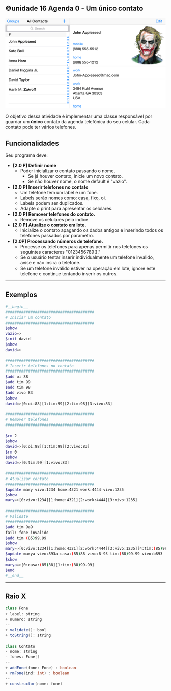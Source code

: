 ## ©unidade 16 Agenda 0 - Um único contato
![](figura.png)


O objetivo dessa atividade é implementar uma classe responsável por guardar um **único** contato da agenda telefônica do seu celular. Cada contato pode ter vários telefones.

## Funcionalidades
Seu programa deve:

- **[2.0 P] Definir nome**
    - Poder inicializar o contato passando o nome.
        - Se já houver contato, inicie um novo contato.
        - Se não houver nome, o nome default é "vazio".
- **[2.0 P] Inserir telefones no contato** 
    - Um telefone tem um label e um fone.
    - Labels serão nomes como: casa, fixo, oi.
    - Labels podem ser duplicados.
    - Adapte o print para apresentar os celulares.
- **[2.0 P] Remover telefones do contato.**    
    - Remove os celulares pelo indice.
- **[2.0 P] Atualize o contato em lote.**
    - Inicialize o contato apagando os dados antigos e inserindo todos os telefones passados por parametro.
- **[2.0P] Processando números de telefone.**
    - Processe os telefones para apenas permitir nos telefones os seguintes caracteres "0123456789()."
    - Se o usuário tentar inserir individualmente um telefone invalido, avise e não insira o telefone.
    - Se um telefone inválido estiver na operação em lote, ignore este telefone e continue tentando inserir os outros.

---
## Exemplos

```bash
#__begin__
#######################################
# Iniciar um contato
#######################################
$show
vazio=>
$init david
$show
david=>

#######################################
# Inserir telefones no contato
#######################################
$add oi 88
$add tim 99
$add tim 98
$add vivo 83
$show
david=>[0:oi:88][1:tim:99][2:tim:98][3:vivo:83]

#######################################
# Remover telefones
#######################################

$rm 2
$show
david=>[0:oi:88][1:tim:99][2:vivo:83]
$rm 0
$show
david=>[0:tim:99][1:vivo:83]

#######################################
# Atualizar contato
#######################################
$update mary vivo:1234 home:4321 work:4444 vivo:1235
$show
mary=>[0:vivo:1234][1:home:4321][2:work:4444][3:vivo:1235]

#######################################
# Validate
#######################################
$add tim 9a9
fail: fone invalido
$add tim (85)99.99
$show
mary=>[0:vivo:1234][1:home:4321][2:work:4444][3:vivo:1235][4:tim:(85)99.99]
$update marya vivo:893a casa:(85)88 vivo:8-93 tim:(88)99.99 vivo:b893
$show
marya=>[0:casa:(85)88][1:tim:(88)99.99]
$end
#__end__
```

---
## Raio X

````java
class Fone
+ label: string
+ numero: string
--
+ validate(): bool
+ toString(): string

class Contato
- nome: string
- fones: Fone[]
--
+ addFone(fone: Fone) : boolean
+ rmFone(ind: int) : boolean
--
+ constructor(nome: fone)
````
